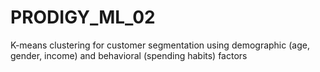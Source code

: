 # PRODIGY_ML_02
K-means clustering for customer segmentation using demographic (age, gender, income) and behavioral (spending habits) factors
